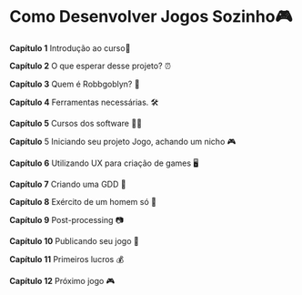 # Como Desenvolver Jogos Sozinho:video_game:



**Capítulo 1**       Introdução ao curso:thinking:

**Capítulo 2**       O que esperar desse projeto? :alarm_clock:

**Capítulo 3**       Quem é Robbgoblyn? :japanese_goblin:

**Capítulo 4**       Ferramentas necessárias. :hammer_and_wrench:

**Capítulo 5**       Cursos dos software :man_teacher:

**Capítulo** 5       Iniciando seu projeto Jogo, achando um nicho :video_game:

**Capítulo 6**       Utilizando UX para criação de games :desktop_computer:

**Capítulo 7**       Criando uma GDD :notebook_with_decorative_cover:

**Capítulo 8**        Exército de um homem só :muscle:

**Capítulo 9**        Post-processing :camera:

**Capítulo 10**      Publicando seu jogo :money_with_wings:

**Capítulo 11**      Primeiros lucros :moneybag:

**Capítulo 12**      Próximo jogo :video_game:









